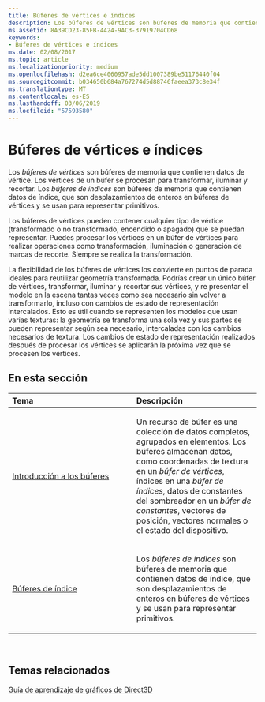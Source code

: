 ```yaml
---
title: Búferes de vértices e índices
description: Los búferes de vértices son búferes de memoria que contienen datos de vértice. Los vértices de un búfer se procesan para transformar, iluminar y recortar.
ms.assetid: 8A39CD23-85FB-4424-9AC3-37919704CD68
keywords:
- Búferes de vértices e índices
ms.date: 02/08/2017
ms.topic: article
ms.localizationpriority: medium
ms.openlocfilehash: d2ea6ce4060957ade5dd1007389be51176440f04
ms.sourcegitcommit: b034650b684a767274d5d88746faeea373c8e34f
ms.translationtype: MT
ms.contentlocale: es-ES
ms.lasthandoff: 03/06/2019
ms.locfileid: "57593580"
---
```

# <a name="vertex-and-index-buffers"></a>Búferes de vértices e índices


Los *búferes de vértices* son búferes de memoria que contienen datos de vértice. Los vértices de un búfer se procesan para transformar, iluminar y recortar. Los *búferes de índices* son búferes de memoria que contienen datos de índice, que son desplazamientos de enteros en búferes de vértices y se usan para representar primitivos.

Los búferes de vértices pueden contener cualquier tipo de vértice (transformado o no transformado, encendido o apagado) que se puedan representar. Puedes procesar los vértices en un búfer de vértices para realizar operaciones como transformación, iluminación o generación de marcas de recorte. Siempre se realiza la transformación.

La flexibilidad de los búferes de vértices los convierte en puntos de parada ideales para reutilizar geometría transformada. Podrías crear un único búfer de vértices, transformar, iluminar y recortar sus vértices, y re presentar el modelo en la escena tantas veces como sea necesario sin volver a transformarlo, incluso con cambios de estado de representación intercalados. Esto es útil cuando se representen los modelos que usan varias texturas: la geometría se transforma una sola vez y sus partes se pueden representar según sea necesario, intercaladas con los cambios necesarios de textura. Los cambios de estado de representación realizados después de procesar los vértices se aplicarán la próxima vez que se procesen los vértices.

## <a name="span-idin-this-sectionspanin-this-section"></a><span id="in-this-section"></span>En esta sección


<table>
<colgroup>
<col width="50%" />
<col width="50%" />
</colgroup>
<thead>
<tr class="header">
<th align="left">Tema</th>
<th align="left">Descripción</th>
</tr>
</thead>
<tbody>
<tr class="odd">
<td align="left"><p><a href="introduction-to-buffers.md">Introducción a los búferes</a></p></td>
<td align="left"><p>Un recurso de búfer es una colección de datos completos, agrupados en elementos. Los búferes almacenan datos, como coordenadas de textura en un <em>búfer de vértices</em>, índices en una <em>búfer de índices</em>, datos de constantes del sombreador en un <em>búfer de constantes</em>, vectores de posición, vectores normales o el estado del dispositivo.</p></td>
</tr>
<tr class="even">
<td align="left"><p><a href="index-buffers.md">Búferes de índice</a></p></td>
<td align="left"><p>Los <em>búferes de índices</em> son búferes de memoria que contienen datos de índice, que son desplazamientos de enteros en búferes de vértices y se usan para representar primitivos.</p></td>
</tr>
</tbody>
</table>

 

## <a name="span-idrelated-topicsspanrelated-topics"></a><span id="related-topics"></span>Temas relacionados


[Guía de aprendizaje de gráficos de Direct3D](index.md)

 

 




